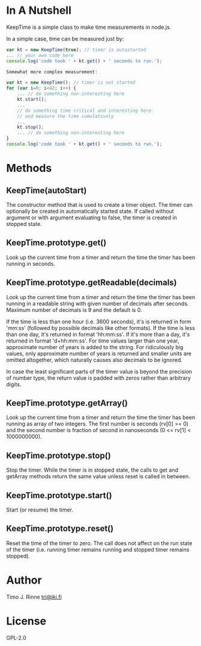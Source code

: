 In A Nutshell
=============

KeepTime is a simple class to make time measurements in node.js.

In a simple case, time can be measured just by:

```js
var kt = new KeepTime(true); // timer is autostarted
... // your own code here
console.log('code took ' + kt.get() + ' seconds to run.');

Somewhat more complex measurement:

var kt = new KeepTime(); // timer is not started
for (var i=0; i<42; i++) {
    ... // do something non-interesting here
    kt.start();
    ...
    // do something time critical and interesting here
    // and measure the time cumulatively
    ...
    kt.stop();
    ... // do something non-interesting here
}
console.log('code took ' + kt.get() + ' seconds to run.');
```

Methods
=======

KeepTime(autoStart)
-------------------

The constructor method that is used to create a timer object. The
timer can optionally be created in automatically started state. If
called without argument or with argument evaluating to false, the
timer is created in stopped state.

KeepTime.prototype.get()
------------------------

Look up the current time from a timer and return the time the timer
has been running in seconds.

KeepTime.prototype.getReadable(decimals)
------------------------

Look up the current time from a timer and return the time the timer
has been running in a readable string with given number of decimals
after seconds. Maximum number of decimals is 9 and the default is 0.

If the time is less than one hour (i.e. 3600 seconds), it's is
returned in form 'mm:ss' (followed by possible decimals like other
formats). If the time is less than one day, it's returned in format
'hh:mm:ss'. If it's more than a day, it's returned in format
'd+hh:mm:ss'. For time values larger than one year, approximate number
of years is added to the string. For ridiculously big values, only
approximate number of years is returned and smaller units are omitted
altogether, which naturally causes also decimals to be ignored.

In case the least significant parts of the timer value is beyond the
precision of number type, the return value is padded with zeros rather
than arbitrary digits.

KeepTime.prototype.getArray()
-----------------------------

Look up the current time from a timer and return the time the timer
has been running as array of two integers. The first number is seconds
(rv[0] >= 0) and the second number is fraction of second in
nanoseconds (0 <= rv[1] < 1000000000).

KeepTime.prototype.stop()
-------------------------

Stop the timer. While the timer is in stopped state, the calls to get
and getArray methods return the same value unless reset is called in
between.

KeepTime.prototype.start()
--------------------------

Start (or resume) the timer.

KeepTime.prototype.reset()
--------------------------

Reset the time of the timer to zero. The call does not affect on the
run state of the timer (i.e. running timer remains running and stopped
timer remains stopped).


Author
======

Timo J. Rinne <tri@iki.fi>


License
=======

GPL-2.0
